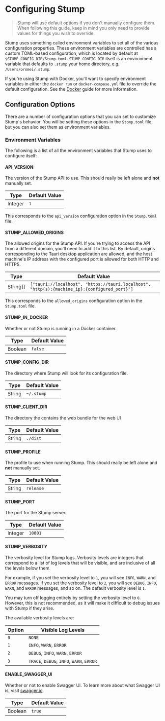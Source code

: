 # Configuring Stump

> Stump will use default options if you don't manually configure them. When following this guide, keep in mind you only need to provide values for things you wish to override.

Stump uses something called environment variables to set all of the various configuration properties. These environment variables are controlled has a custom TOML-based configuration, which is located by default at `$STUMP_CONFIG_DIR/Stump.toml`. `STUMP_CONFIG_DIR` itself is an environment variable that defaults to `.stump` your home directory, e.g. `/Users/oromei/.stump`.

If you're using Stump with Docker, you'll want to specify environment variables in either the `docker run` or `docker-compose.yml` file to override the default configuration. See the [Docker](/installation/docker) guide for more information.

## Configuration Options

There are a number of configuration options that you can set to customize Stump's behavior. You will be setting these options in the `Stomp.toml` file, but you can also set them as environment variables.

### Environment Variables

The following is a list of all the environment variables that Stump uses to configure itself:

#### API_VERSION

The version of the Stump API to use. This should really be left alone and **not** manually set.

| Type    | Default Value |
| ------- | ------------- |
| Integer | `1`           |

This corresponds to the `api_version` configuration option in the `Stump.toml` file.

#### STUMP_ALLOWED_ORIGINS

The allowed origins for the Stump API. If you're trying to access the API from a different domain, you'll need to add it to this list. By default, origins corresponding to the Tauri desktop application are allowed, and the host machine's IP address with the configured port is allowed for both HTTP and HTTPS.

| Type     | Default Value                                                                                |
| -------- | -------------------------------------------------------------------------------------------- |
| String[] | `["tauri://localhost", "https://tauri.localhost", "http(s):{machine_ip}:{configured_port}"]` |

This corresponds to the `allowed_origins` configuration option in the `Stump.toml` file.

#### STUMP_IN_DOCKER

Whether or not Stump is running in a Docker container.

| Type    | Default Value |
| ------- | ------------- |
| Boolean | `false`       |

#### STUMP_CONFIG_DIR

The directory where Stump will look for its configuration file.

| Type   | Default Value |
| ------ | ------------- |
| String | `~/.stump`    |

#### STUMP_CLIENT_DIR

The directory the contains the web bundle for the web UI

| Type   | Default Value |
| ------ | ------------- |
| String | `./dist`      |

#### STUMP_PROFILE

The profile to use when running Stump. This should really be left alone and **not** manually set.

| Type   | Default Value |
| ------ | ------------- |
| String | `release`     |

#### STUMP_PORT

The port for the Stump server.

| Type    | Default Value |
| ------- | ------------- |
| Integer | `10801`       |

#### STUMP_VERBOSITY

The verbosity level for Stump logs. Verbosity levels are integers that correspond to a list of log levels that will be visible, and are inclusive of all the levels below them.

For example, if you set the verbosity level to `1`, you will see `INFO`, `WARN`, and `ERROR` messages. If you set the verbosity level to `2`, you will see `DEBUG`, `INFO`, `WARN`, and `ERROR` messages, and so on. The default verbosity level is `1`.

You may turn off logging entirely by setting the verbosity level to `0`. However, this is not recommended, as it will make it difficult to debug issues with Stump if they arise.

The available verbosity levels are:

| Option | Visible Log Levels                        |
| ------ | ----------------------------------------- |
| `0`    | `NONE`                                    |
| `1`    | `INFO`, `WARN`, `ERROR`                   |
| `2`    | `DEBUG`, `INFO`, `WARN`, `ERROR`          |
| `3`    | `TRACE`, `DEBUG`, `INFO`, `WARN`, `ERROR` |

#### ENABLE_SWAGGER_UI

Whether or not to enable Swagger UI. To learn more about what Swagger UI is, visit [swagger.io](https://swagger.io/).

| Type    | Default Value |
| ------- | ------------- |
| Boolean | `true`        |
